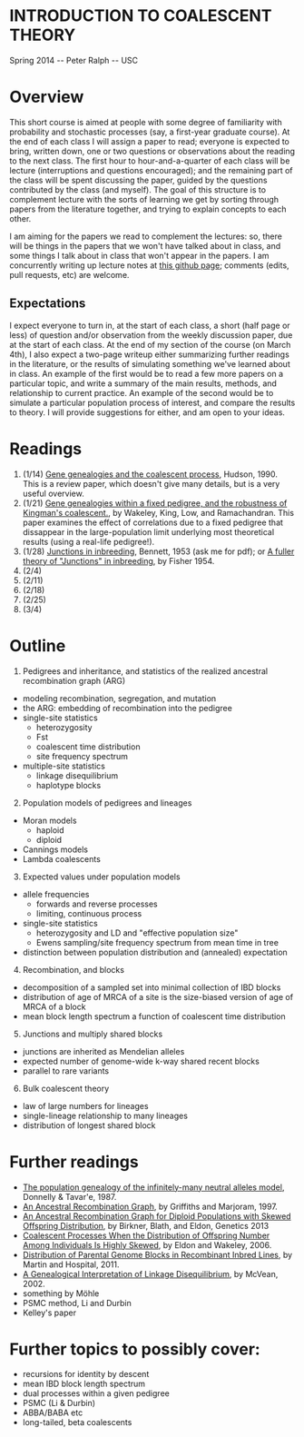 INTRODUCTION TO COALESCENT THEORY
=================================

Spring 2014 -- Peter Ralph -- USC 


Overview
========

This short course is aimed at people with some degree of familiarity with probability
and stochastic processes (say, a first-year graduate course).
At the end of each class I will assign a paper to read;
everyone is expected to bring, written down, one or two questions or observations about the reading to the next class.
The first hour to hour-and-a-quarter of each class will be lecture
(interruptions and questions encouraged);
and the remaining part of the class will be spent discussing the paper, 
guided by the questions contributed by the class (and myself).
The goal of this structure is to complement lecture
with the sorts of learning we get by
sorting through papers from the literature together,
and trying to explain concepts to each other.

I am aiming for the papers we read to complement the lectures:
so, there will be things in the papers that we won't have talked about in class,
and some things I talk about in class that won't appear in the papers.
I am concurrently writing up lecture notes at [this github page](http://petrelharp.github.io/coaltheory/);
comments (edits, pull requests, etc) are welcome.


Expectations
------------

I expect everyone to turn in, at the start of each class, 
a short (half page or less) of question and/or observation from the weekly discussion paper,
due at the start of each class.
At the end of my section of the course (on March 4th),
I also expect a two-page writeup either summarizing further readings in the literature,
or the results of simulating something we've learned about in class.
An example of the first would be to read a few more papers on a particular topic,
and write a summary of the main results, methods, and relationship to current practice.
An example of the second would be to simulate a particular population process of interest,
and compare the results to theory.
I will provide suggestions for either, and am open to your ideas.


Readings
========

1. (1/14) [Gene genealogies and the coalescent process](http://web.eve.ucdavis.edu/pbg298/pdfs/Hudson_OxfordSurveysEvolBiol_1991.pdf), Hudson, 1990.  
  This is a review paper, which doesn't give many details, but is a very useful overview.
2. (1/21) [Gene genealogies within a fixed pedigree, and the robustness of Kingman's coalescent.](http://www.ncbi.nlm.nih.gov/pubmed/22234858), by Wakeley, King, Low, and Ramachandran.  This paper examines the effect of correlations due to a fixed pedigree that dissappear in the large-population limit underlying most theoretical results (using a real-life pedigree!).
3. (1/28) [Junctions in inbreeding](http://www.ncbi.nlm.nih.gov/pubmed/13142314), Bennett, 1953 (ask me for pdf); or [A fuller theory of "Junctions" in inbreeding](http://dx.doi.org/10.1038/hdy.1954.17), by Fisher 1954.
4. (2/4)
5. (2/11)
6. (2/18)
7. (2/25)
8. (3/4)



Outline
=======

1. Pedigrees and inheritance, and statistics of the realized ancestral recombination graph (ARG)
  * modeling recombination, segregation, and mutation
  * the ARG: embedding of recombination into the pedigree 
  * single-site statistics
    + heterozygosity
    + Fst
    + coalescent time distribution
    + site frequency spectrum
  * multiple-site statistics
    + linkage disequilibrium
    + haplotype blocks  
2. Population models of pedigrees and lineages
  * Moran models
    + haploid
    + diploid
  * Cannings models
  * Lambda coalescents
3. Expected values under population models
  * allele frequencies
    + forwards and reverse processes
    + limiting, continuous process
  * single-site statistics
    + heterozygosity and LD and "effective population size"
    + Ewens sampling/site frequency spectrum from mean time in tree
  * distinction between population distribution and (annealed) expectation
4. Recombination, and blocks
  * decomposition of a sampled set into minimal collection of IBD blocks
  * distribution of age of MRCA of a site is the size-biased version of age of MRCA of a block
  * mean block length spectrum a function of coalescent time distribution
5. Junctions and multiply shared blocks
  * junctions are inherited as Mendelian alleles
  * expected number of genome-wide k-way shared recent blocks
  * parallel to rare variants
6. Bulk coalescent theory
  * law of large numbers for lineages
  * single-lineage relationship to many lineages
  * distribution of longest shared block





Further readings
================

- [The population genealogy of the infinitely-many neutral alleles model](http://www.cmb.usc.edu/people/stavare/STpapers-pdf/DT87a.pdf), Donnelly \& Tavar\'e, 1987.
- [An Ancestral Recombination Graph](http://www.math.canterbury.ac.nz/~r.sainudiin/recomb/ima.pdf), by Griffiths and Marjoram, 1997.
- [An Ancestral Recombination Graph for Diploid Populations with Skewed Offspring Distribution](http://www.genetics.org/content/193/1/255.abstract), by Birkner, Blath, and Eldon, Genetics 2013
- [Coalescent Processes When the Distribution of Offspring Number Among Individuals Is Highly Skewed](http://www.genetics.org/content/172/4/2621.full), by Eldon and Wakeley, 2006.
- [Distribution of Parental Genome Blocks in Recombinant Inbred Lines](http://www.ncbi.nlm.nih.gov/pmc/articles/PMC3189807/), by Martin and Hospital, 2011.
- [A Genealogical Interpretation of Linkage Disequilibrium](), by McVean, 2002.
- something by Möhle
- PSMC method, Li and Durbin
- Kelley's paper



Further topics to possibly cover:
================

- recursions for identity by descent
- mean IBD block length spectrum
- dual processes within a given pedigree
- PSMC (Li \& Durbin)
- ABBA/BABA etc
- long-tailed, beta coalescents
